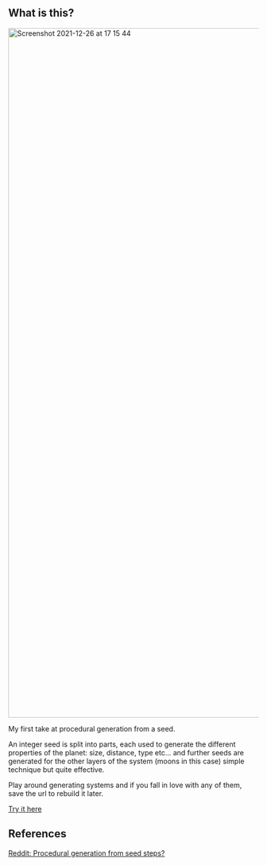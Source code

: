 ## What is this?

<img width="1386" alt="Screenshot 2021-12-26 at 17 15 44" src="https://user-images.githubusercontent.com/8507571/147413977-f4a266cb-b565-4c13-9e5c-03be80371822.png">

My first take at procedural generation from a seed.

An integer seed is split into parts, each used to generate the different properties of the planet: size, distance, type etc... and further seeds are generated for the other layers of the system (moons in this case) simple technique but quite effective.

Play around generating systems and if you fall in love with any of them, save the url to rebuild it later.

[Try it here](https://sk1.vilva.io/704937292)

## References

[Reddit: Procedural generation from seed steps?](https://www.reddit.com/r/proceduralgeneration/comments/3d98b6/procedural_generation_from_seed_steps/)
